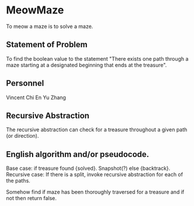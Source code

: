 # MeowMaze
  To meow a maze is to solve a maze.
## Statement of Problem
  To find the boolean value to the statement "There exists one path through a maze starting at a designated beginning that ends at the treasure".
## Personnel
  Vincent Chi
  En Yu Zhang
## Recursive Abstraction
  The recursive abstraction can check for a treasure throughout a given path (or direction).
  
## English algorithm and/or pseudocode.
  Base case: if treasure found {solved}. Snapshot(?)
             else {backtrack}.
  Recursive case: If there is a split, invoke recursive abstraction for each of the paths.
  
  Somehow find if maze has been thoroughly traversed for a treasure and if not then return false.
